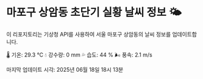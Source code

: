 
# 마포구 상암동 초단기 실황 날씨 정보 🌤️

이 리포지토리는 기상청 API를 사용하여 서울 마포구 상암동의 날씨 정보를 업데이트합니다. 

🌡️ 기온: 29.3 ℃
💧 강수량: 0 mm
💦 습도: 44 %
🌬️ 풍속: 2.1 m/s

마지막 업데이트 시각: 2025년 06월 18일 18시 13분    
